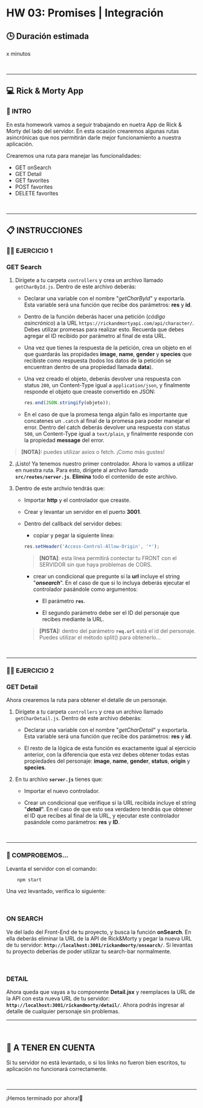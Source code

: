 # HW 03: Promises | Integración

## **🕒 Duración estimada**

x minutos

<br />

---

## **💻 Rick & Morty App**

### **📝 INTRO**

En esta homework vamos a seguir trabajando en nuetra App de Rick & Morty del lado del servidor. En esta ocasión crearemos algunas rutas asincrónicas que nos permitirán darle mejor funcionamiento a nuestra aplicación.

Crearemos una ruta para manejar las funcionalidades:

-  GET onSearch
-  GET Detail
-  GET favorites
-  POST favorites
-  DELETE favorites

<br />

---

## **📋 INSTRUCCIONES**

### **👩‍💻 EJERCICIO 1**

### **GET Search**

1. Dirígete a tu carpeta `controllers` y crea un archivo llamado `getCharById.js`. Dentro de este archivo deberás:

   -  Declarar una variable con el nombre "_getCharById_" y exportarla. Esta variable será una función que recibe dos parámetros: **res** y **id**.

   -  Dentro de la función deberás hacer una petición (_código asincrónico_) a la URL `https://rickandmortyapi.com/api/character/`. Debes utilizar promesas para realizar esto. Recuerda que debes agregar el ID recibido por parámetro al final de esta URL.

   -  Una vez que tienes la respuesta de la petición, crea un objeto en el que guardarás las propidades **image**, **name**, **gender** y **species** que recibiste como respuesta (todos los datos de la petición se encuentran dentro de una propiedad llamada **data**).

   -  Una vez creado el objeto, deberás devolver una respuesta con status `200`, un Content-Type igual a `application/json`, y finalmente responde el objeto que creaste convertido en JSON:

      ```javascript
      res.end(JSON.stringify(objeto));
      ```

   -  En el caso de que la promesa tenga algún fallo es importante que concatenes un `.catch` al final de la promesa para poder manejar el error. Dentro del catch deberás devolver una respuesta con status `500`, un Content-Type igual a `text/plain`, y finalmente responde con la propiedad **message** del error.

> **[NOTA]:** puedes utilizar axios o fetch. ¡Como más gustes!

2. ¡Listo! Ya tenemos nuestro primer controlador. Ahora lo vamos a utilizar en nuestra ruta. Para esto, dirígete al archivo llamado **`src/routes/server.js`**. **Elimina** todo el contenido de este archivo.

3. Dentro de este archvio tendrás que:

   -  Importar **http** y el controlador que creaste.

   -  Crear y levantar un servidor en el puerto **3001**.

   -  Dentro del callback del servidor debes:

      -  copiar y pegar la siguiente línea:

      ```javascript
      res.setHeader('Access-Control-Allow-Origin', '*');
      ```

      > **[NOTA]**: esta línea permitirá contectar tu FRONT con el SERVIDOR sin que haya problemas de CORS.

      -  crear un condicional que pregunte si la **url** incluye el string "_**onsearch**_". En el caso de que si lo incluya deberás ejecutar el controlador pasándole como argumentos:

         -  El parámetro **`res`**.

         -  El segundo parámetro debe ser el ID del personaje que recibes mediante la URL.

      > **[PISTA]:** dentro del parámetro **`req.url`** está el id del personaje. Puedes utilizar el método split() para obtenerlo...

<br />

---

### **👩‍💻 EJERCICIO 2**

### **GET Detail**

Ahora crearemos la ruta para obtener el detalle de un personaje.

1. Dirígete a tu carpeta `controllers` y crea un archivo llamado `getCharDetail.js`. Dentro de este archivo deberás:

   -  Declarar una variable con el nombre "_getCharDetail_" y exportarla. Esta variable será una función que recibe dos parámetros: **res** y **id**.

   -  El resto de la lógica de esta función es exactamente igual al ejercicio anterior, con la diferencia que esta vez debes obtener todas estas propiedades del personaje: **image**, **name**, **gender**, **status**, **origin** y **species**.

2. En tu archivo **`server.js`** tienes que:

   -  Importar el nuevo controlador.

   -  Crear un condicional que verifique si la URL recibida incluye el string "_**detail**_". En el caso de que esto sea verdadero tendrás que obtener el ID que recibes al final de la URL, y ejecutar este controlador pasándole como parámetros: **res** y **ID**.

<br />

---

### **👀 COMPROBEMOS...**

Levanta el servidor con el comando:

```bash
    npm start
```

Una vez levantado, verifica lo siguiente:

</br >

### **ON SEARCH**

Ve del lado del Front-End de tu proyecto, y busca la función **onSearch**. En ella deberás eliminar la URL de la API de Rick&Morty y pegar la nueva URL de tu servidor: **`http://localhost:3001/rickandmorty/onsearch/`**. Si levantas tu proyecto deberías de poder utilizar tu search-bar normalmente.

</br >

### **DETAIL**

Ahora queda que vayas a tu componente **Detail.jsx** y reemplaces la URL de la API con esta nueva URL de tu servidor: **`http://localhost:3001/rickandmorty/detail/`**. Ahora podrás ingresar al detalle de cualquier personaje sin problemas.

---

</br >

## **🚨 A TENER EN CUENTA**

Si tu servidor no está levantado, o si los links no fueron bien escritos, tu aplicación no funcionará correctamente.

</br >

---

¡Hemos terminado por ahora!🥳
